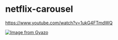 # netflix-carousel
https://www.youtube.com/watch?v=1ukG4FTmdWQ

[![Image from Gyazo](https://i.gyazo.com/a20276cb9842cb7ca9294e17f17de082.gif)](https://i.gyazo.com/a20276cb9842cb7ca9294e17f17de082.gif)

